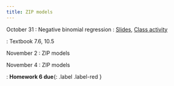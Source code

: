 ```yaml
---
title: ZIP models
---
```


October 31
: Negative binomial regression
  : [Slides](https://sta712-f22.github.io/slides/lecture_27.pdf), [Class activity](https://sta712-f22.github.io/class_activities/ca_lecture_27.html)
  
: Textbook 7.6, 10.5
  
November 2
: ZIP models

November 4
: ZIP models

: **Homework 6 due**{: .label .label-red }
